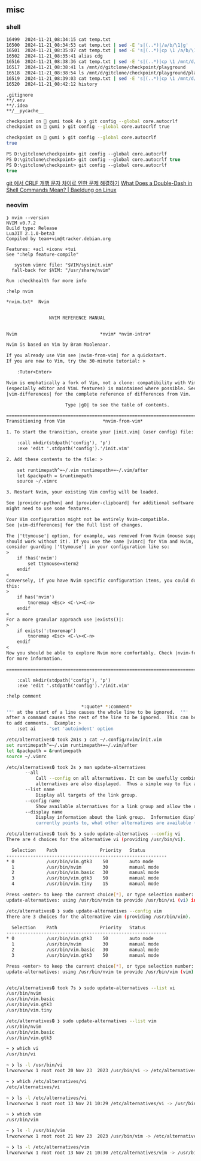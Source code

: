 ## misc

### shell

```bash
16499  2024-11-21_08:34:15 cat temp.txt
16500  2024-11-21_08:34:53 cat temp.txt | sed -E 's|(..*)|/a/b/\1|g'
16501  2024-11-21_08:35:07 cat temp.txt | sed -E 's|(..*)|cp \1 /a/b/\1|g'
16502  2024-11-21_08:35:41 alias cdg
16516  2024-11-21_08:38:36 cat temp.txt | sed -E 's|(..*)|cp \1 /mnt/d/gitclone/checkpoint/\1|g'
16517  2024-11-21_08:38:41 ls /mnt/d/gitclone/checkpoint/playground
16518  2024-11-21_08:38:54 ls /mnt/d/gitclone/checkpoint/playground/playground/processed_data/consumption/gumi/
16519  2024-11-21_08:39:03 cat temp.txt | sed -E 's|(..*)|cp \1 /mnt/d/gitclone/checkpoint/\1|g' | bash
16520  2024-11-21_08:42:12 history
```

```.gitignore
.gitignore
**/.env
**/.idea
**/__pycache__
```

```bash
checkpoint on  gumi took 4s ❯ git config --global core.autocrlf
checkpoint on  gumi ❯ git config --global core.autocrlf true

checkpoint on  gumi ❯ git config --global core.autocrlf
true
```

```ps
PS D:\gitclone\checkpoint> git config --global core.autocrlf
PS D:\gitclone\checkpoint> git config --global core.autocrlf true
PS D:\gitclone\checkpoint> git config --global core.autocrlf
true
```

[git 에서 CRLF 개행 문자 차이로 인한 문제 해결하기](https://www.lesstif.com/gitbook/git-crlf-20776404.html)
[What Does a Double-Dash in Shell Commands Mean? | Baeldung on Linux](https://www.baeldung.com/linux/double-dash-in-shell-commands)

### neovim

```
❯ nvim --version
NVIM v0.7.2
Build type: Release
LuaJIT 2.1.0-beta3
Compiled by team+vim@tracker.debian.org

Features: +acl +iconv +tui
See ":help feature-compile"

   system vimrc file: "$VIM/sysinit.vim"
  fall-back for $VIM: "/usr/share/nvim"

Run :checkhealth for more info
```

```:help nvim```

```txt
*nvim.txt*	Nvim


			    NVIM REFERENCE MANUAL


Nvim							   *nvim* *nvim-intro*

Nvim is based on Vim by Bram Moolenaar.

If you already use Vim see |nvim-from-vim| for a quickstart.
If you are new to Vim, try the 30-minute tutorial: >

    :Tutor<Enter>

Nvim is emphatically a fork of Vim, not a clone: compatibility with Vim
(especially editor and VimL features) is maintained where possible. See
|vim-differences| for the complete reference of differences from Vim.

				      Type |gO| to see the table of contents.

==============================================================================
Transitioning from Vim				*nvim-from-vim*

1. To start the transition, create your |init.vim| (user config) file: >

    :call mkdir(stdpath('config'), 'p')
    :exe 'edit '.stdpath('config').'/init.vim'

2. Add these contents to the file: >

    set runtimepath^=~/.vim runtimepath+=~/.vim/after
    let &packpath = &runtimepath
    source ~/.vimrc

3. Restart Nvim, your existing Vim config will be loaded.

See |provider-python| and |provider-clipboard| for additional software you
might need to use some features.

Your Vim configuration might not be entirely Nvim-compatible.
See |vim-differences| for the full list of changes.

The |'ttymouse'| option, for example, was removed from Nvim (mouse support
should work without it). If you use the same |vimrc| for Vim and Nvim,
consider guarding |'ttymouse'| in your configuration like so:
>
    if !has('nvim')
        set ttymouse=xterm2
    endif
<
Conversely, if you have Nvim specific configuration items, you could do
this:
>
    if has('nvim')
        tnoremap <Esc> <C-\><C-n>
    endif
<
For a more granular approach use |exists()|:
>
    if exists(':tnoremap')
        tnoremap <Esc> <C-\><C-n>
    endif
<
Now you should be able to explore Nvim more comfortably. Check |nvim-features|
for more information.

==============================================================================

```

```
    :call mkdir(stdpath('config'), 'p')
    :exe 'edit '.stdpath('config').'/init.vim'
```

```:help comment```

```bash
							*:quote* *:comment*
'"' at the start of a line causes the whole line to be ignored.  '"'
after a command causes the rest of the line to be ignored.  This can be used
to add comments.  Example: >
	:set ai		"set 'autoindent' option

```

```bash
/etc/alternatives🔒 took 2m1s ❯ cat ~/.config/nvim/init.vim
set runtimepath^=~/.vim runtimepath+=~/.vim/after
let &packpath = &runtimepath
source ~/.vimrc
```

```bash
/etc/alternatives🔒 took 2s ❯ man update-alternatives
       --all
           Call --config on all alternatives. It can be usefully combined with --skip-auto to review and configure all alternatives which are not configured in automatic mode. Broken
           alternatives are also displayed.  Thus a simple way to fix all broken alternatives is to call yes '' | update-alternatives --force --all.
       --list name
           Display all targets of the link group.
       --config name
           Show available alternatives for a link group and allow the user to interactively select which one to use. The link group is updated.
       --display name
           Display information about the link group.  Information displayed includes the group's mode (auto or manual), the master and slave links, which alternative the master link
           currently points to, what other alternatives are available (and their corresponding slave alternatives), and the highest priority alternative currently installed.
```

```bash
/etc/alternatives🔒 took 5s ❯ sudo update-alternatives --config vi
There are 4 choices for the alternative vi (providing /usr/bin/vi).

  Selection    Path                Priority   Status
------------------------------------------------------------
* 0            /usr/bin/vim.gtk3    50        auto mode
  1            /usr/bin/nvim        30        manual mode
  2            /usr/bin/vim.basic   30        manual mode
  3            /usr/bin/vim.gtk3    50        manual mode
  4            /usr/bin/vim.tiny    15        manual mode

Press <enter> to keep the current choice[*], or type selection number: 1
update-alternatives: using /usr/bin/nvim to provide /usr/bin/vi (vi) in manual mode

/etc/alternatives🔒 ❯ sudo update-alternatives --config vim
There are 3 choices for the alternative vim (providing /usr/bin/vim).

  Selection    Path                Priority   Status
------------------------------------------------------------
* 0            /usr/bin/vim.gtk3    50        auto mode
  1            /usr/bin/nvim        30        manual mode
  2            /usr/bin/vim.basic   30        manual mode
  3            /usr/bin/vim.gtk3    50        manual mode

Press <enter> to keep the current choice[*], or type selection number: 1
update-alternatives: using /usr/bin/nvim to provide /usr/bin/vim (vim) in manual mode


/etc/alternatives🔒 took 7s ❯ sudo update-alternatives --list vi
/usr/bin/nvim
/usr/bin/vim.basic
/usr/bin/vim.gtk3
/usr/bin/vim.tiny

/etc/alternatives🔒 ❯ sudo update-alternatives --list vim
/usr/bin/nvim
/usr/bin/vim.basic
/usr/bin/vim.gtk3

~ ❯ which vi
/usr/bin/vi

~ ❯ ls -l /usr/bin/vi
lrwxrwxrwx 1 root root 20 Nov 23  2023 /usr/bin/vi -> /etc/alternatives/vi

~ ❯ which /etc/alternatives/vi
/etc/alternatives/vi

~ ❯ ls -l /etc/alternatives/vi
lrwxrwxrwx 1 root root 13 Nov 21 10:29 /etc/alternatives/vi -> /usr/bin/nvim

~ ❯ which vim
/usr/bin/vim

~ ❯ ls -l /usr/bin/vim
lrwxrwxrwx 1 root root 21 Nov 23  2023 /usr/bin/vim -> /etc/alternatives/vim

~ ❯ ls -l /etc/alternatives/vim
lrwxrwxrwx 1 root root 13 Nov 21 10:30 /etc/alternatives/vim -> /usr/bin/nvim

```
